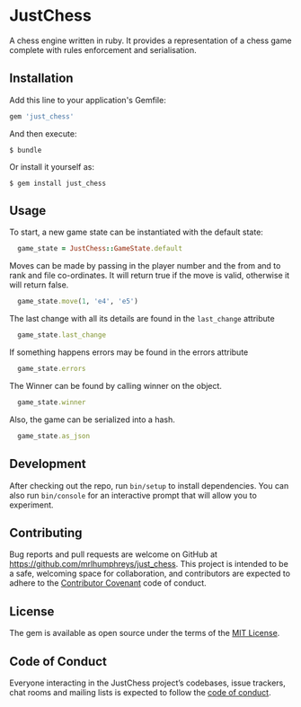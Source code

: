 # JustChess

A chess engine written in ruby. It provides a representation of a chess game complete with rules enforcement and serialisation.

## Installation

Add this line to your application's Gemfile:

```ruby
gem 'just_chess'
```

And then execute:

    $ bundle

Or install it yourself as:

    $ gem install just_chess

## Usage

To start, a new game state can be instantiated with the default state:

```ruby
  game_state = JustChess::GameState.default
```

Moves can be made by passing in the player number and the from and to rank and file co-ordinates. It will return true if the move is valid, otherwise it will return false.


```ruby
  game_state.move(1, 'e4', 'e5')
```

The last change with all its details are found in the `last_change` attribute

```ruby
  game_state.last_change
```

If something happens errors may be found in the errors attribute

```ruby
  game_state.errors
```

The Winner can be found by calling winner on the object.

```ruby
  game_state.winner
```

Also, the game can be serialized into a hash.

```ruby
  game_state.as_json
```

## Development

After checking out the repo, run `bin/setup` to install dependencies. You can also run `bin/console` for an interactive prompt that will allow you to experiment.

## Contributing

Bug reports and pull requests are welcome on GitHub at https://github.com/mrlhumphreys/just_chess. This project is intended to be a safe, welcoming space for collaboration, and contributors are expected to adhere to the [Contributor Covenant](http://contributor-covenant.org) code of conduct.

## License

The gem is available as open source under the terms of the [MIT License](http://opensource.org/licenses/MIT).

## Code of Conduct

Everyone interacting in the JustChess project’s codebases, issue trackers, chat rooms and mailing lists is expected to follow the [code of conduct](https://github.com/mrlhumphreys/just_chess/blob/master/CODE_OF_CONDUCT.md).
